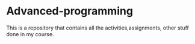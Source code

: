# Advanced-programming
This is a repository that contains all the activities,assignments, other stuff done in my course.

